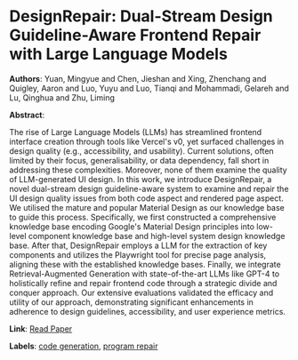 # DesignRepair: Dual-Stream Design Guideline-Aware Frontend Repair with Large Language Models

**Authors**: Yuan, Mingyue and Chen, Jieshan and Xing, Zhenchang and Quigley, Aaron and Luo, Yuyu and Luo, Tianqi and Mohammadi, Gelareh and Lu, Qinghua and Zhu, Liming

**Abstract**:

The rise of Large Language Models (LLMs) has streamlined frontend interface creation through tools like Vercel's v0, yet surfaced challenges in design quality (e.g., accessibility, and usability). Current solutions, often limited by their focus, generalisability, or data dependency, fall short in addressing these complexities. Moreover, none of them examine the quality of LLM-generated UI design. In this work, we introduce DesignRepair, a novel dual-stream design guideline-aware system to examine and repair the UI design quality issues from both code aspect and rendered page aspect. We utilised the mature and popular Material Design as our knowledge base to guide this process. Specifically, we first constructed a comprehensive knowledge base encoding Google's Material Design principles into low-level component knowledge base and high-level system design knowledge base. After that, DesignRepair employs a LLM for the extraction of key components and utilizes the Playwright tool for precise page analysis, aligning these with the established knowledge bases. Finally, we integrate Retrieval-Augmented Generation with state-of-the-art LLMs like GPT-4 to holistically refine and repair frontend code through a strategic divide and conquer approach. Our extensive evaluations validated the efficacy and utility of our approach, demonstrating significant enhancements in adherence to design guidelines, accessibility, and user experience metrics.

**Link**: [Read Paper](https://doi.ieeecomputersociety.org/10.1109/ICSE55347.2025.00109)

**Labels**: [code generation](../../labels/code_generation.md), [program repair](../../labels/program_repair.md)
